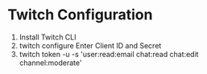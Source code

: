 # Twitch Configuration
1. Install Twitch CLI
2. twitch configure
    Enter Client ID and Secret
3. twitch token -u -s 'user:read:email chat:read chat:edit channel:moderate'
